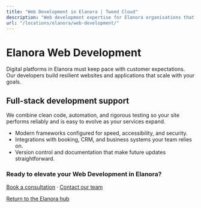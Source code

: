 ```yaml
---
title: "Web Development in Elanora | Tweed Cloud"
description: "Web development expertise for Elanora organisations that need dependable platforms."
url: "/locations/elanora/web-development/"
---
```


# Elanora Web Development

Digital platforms in Elanora must keep pace with customer expectations. Our developers build resilient websites and applications that scale with your goals.

## Full-stack development support

We combine clean code, automation, and rigorous testing so your site performs reliably and is easy to evolve as your services expand.

- Modern frameworks configured for speed, accessibility, and security.
- Integrations with booking, CRM, and business systems your team relies on.
- Version control and documentation that make future updates straightforward.

### Ready to elevate your Web Development in Elanora?

[Book a consultation](/consultation/) · [Contact our team](/contact/)

[Return to the Elanora hub](/locations/elanora/)
